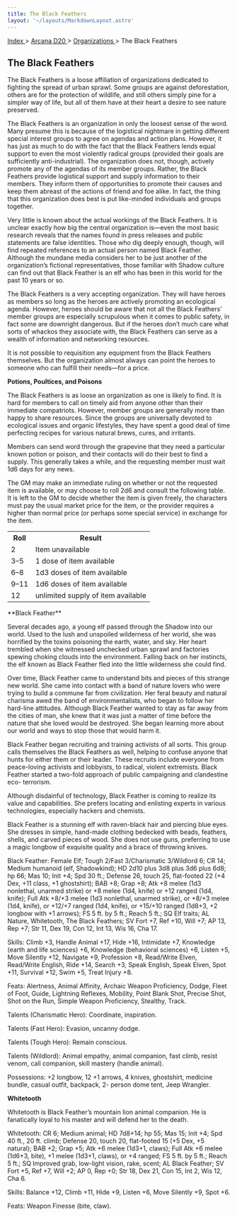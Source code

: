 ```yaml
---
title: The Black Feathers
layout: '~/layouts/MarkdownLayout.astro'
---
```


[ Index ](/) > [ Arcana D20 ](/arcana.d20.srd) > [ Organizations ](/arcana.d20.srd/organizations) > The Black Feathers

##  The Black Feathers

The Black Feathers is a loose affiliation of organizations dedicated to
fighting the spread of urban sprawl. Some groups are against deforestation,
others are for the protection of wildlife, and still others simply pine for a
simpler way of life, but all of them have at their heart a desire to see
nature preserved.

The Black Feathers is an organization in only the loosest sense of the word.
Many presume this is because of the logistical nightmare in getting different
special interest groups to agree on agendas and action plans. However, it has
just as much to do with the fact that the Black Feathers lends equal support
to even the most violently radical groups (provided their goals are
sufficiently anti-industrial). The organization does not, though, actively
promote any of the agendas of its member groups. Rather, the Black Feathers
provide logistical support and supply information to their members. They
inform them of opportunities to promote their causes and keep them abreast of
the actions of friend and foe alike. In fact, the thing that this organization
does best is put like-minded individuals and groups together.

Very little is known about the actual workings of the Black Feathers. It is
unclear exactly how big the central organization is—even the most basic
research reveals that the names found in press releases and public statements
are false identities. Those who dig deeply enough, though, will find repeated
references to an actual person named Black Feather. Although the mundane media
considers her to be just another of the organization’s fictional
representatives, those familiar with Shadow culture can find out that Black
Feather is an elf who has been in this world for the past 10 years or so.

The Black Feathers is a very accepting organization. They will have heroes as
members so long as the heroes are actively promoting an ecological agenda.
However, heroes should be aware that not all the Black Feathers’ member groups
are especially scrupulous when it comes to public safety, in fact some are
downright dangerous. But if the heroes don’t much care what sorts of whackos
they associate with, the Black Feathers can serve as a wealth of information
and networking resources.

It is not possible to requisition any equipment from the Black Feathers
themselves. But the organization almost always can point the heroes to someone
who can fulfill their needs—for a price.

**Potions, Poultices, and Poisons**

The Black Feathers is as loose an organization as one is likely to find. It is
hard for members to call on timely aid from anyone other than their immediate
compatriots. However, member groups are generally more than happy to share
resources. Since the groups are universally devoted to ecological issues and
organic lifestyles, they have spent a good deal of time perfecting recipes for
various natural brews, cures, and irritants.

Members can send word through the grapevine that they need a particular known
potion or poison, and their contacts will do their best to find a supply. This
generally takes a while, and the requesting member must wait 1d6 days for any
news.

The GM may make an immediate ruling on whether or not the requested item is
available, or may choose to roll 2d6 and consult the following table. It is
left to the GM to decide whether the item is given freely, the characters must
pay the usual market price for the item, or the provider requires a higher
than normal price (or perhaps some special service) in exchange for the item.


<table> <tr> <th> Roll </th> <th> Result </th> </tr> <tr> <td> 2 </td> <td> Item unavailable </td> </tr> <tr class="shaded"> <td> 3–5 </td> <td> 1 dose of item available </td> </tr> <tr> <td> 6–8 </td> <td> 1d3 doses of item available </td> </tr> <tr class="shaded"> <td> 9–11 </td> <td> 1d6 doses of item available </td> </tr> <tr> <td> 12 </td> <td> unlimited supply of item available </td> </tr> </table>
 **Black Feather**

Several decades ago, a young elf passed through the Shadow into our world.
Used to the lush and unspoiled wilderness of her world, she was horrified by
the toxins poisoning the earth, water, and sky. Her heart trembled when she
witnessed unchecked urban sprawl and factories spewing choking clouds into the
environment. Falling back on her instincts, the elf known as Black Feather
fled into the little wilderness she could find.

Over time, Black Feather came to understand bits and pieces of this strange
new world. She came into contact with a band of nature lovers who were trying
to build a commune far from civilization. Her feral beauty and natural
charisma awed the band of environmentalists, who began to follow her hard-line
attitudes. Although Black Feather wanted to stay as far away from the cities
of man, she knew that it was just a matter of time before the nature that she
loved would be destroyed. She began learning more about our world and ways to
stop those that would harm it.

Black Feather began recruiting and training activists of all sorts. This group
calls themselves the Black Feathers as well, helping to confuse anyone that
hunts for either them or their leader. These recruits include everyone from
peace-loving activists and lobbyists, to radical, violent extremists. Black
Feather started a two-fold approach of public campaigning and clandestine eco-
terrorism.

Although disdainful of technology, Black Feather is coming to realize its
value and capabilities. She prefers locating and enlisting experts in various
technologies, especially hackers and chemists.

Black Feather is a stunning elf with raven-black hair and piercing blue eyes.
She dresses in simple, hand-made clothing bedecked with beads, feathers,
shells, and carved pieces of wood. She does not use guns, preferring to use a
magic longbow of exquisite quality and a brace of throwing knives.

Black Feather: Female Elf; Tough 2/Fast 3/Charismatic 3/Wildlord 6; CR 14;
Medium humanoid (elf, Shadowkind); HD 2d10 plus 3d8 plus 3d6 plus 6d8; hp 66;
Mas 10; Init +4; Spd 30 ft.; Defense 26, touch 25, flat-footed 22 (+4 Dex, +11
class, +1 ghostshirt); BAB +8; Grap +8; Atk +8 melee (1d3 nonlethal, unarmed
strike) or +8 melee (1d4, knife) or +12 ranged (1d4, knife); Full Atk +8/+3
melee (1d3 nonlethal, unarmed strike), or +8/+3 melee (1d4, knife), or +12/+7
ranged (1d4, knife), or +15/+10 ranged (1d8+3, +2 longbow with +1 arrows); FS
5 ft. by 5 ft.; Reach 5 ft.; SQ Elf traits; AL Nature, Whitetooth, The Black
Feathers; SV Fort +7, Ref +10, Will +7; AP 13, Rep +7; Str 11, Dex 19, Con 12,
Int 13, Wis 16, Cha 17.

Skills: Climb +3, Handle Animal +17, Hide +16, Intimidate +7, Knowledge (earth
and life sciences) +6, Knowledge (behavioral sciences) +6, Listen +5, Move
Silently +12, Navigate +9, Profession +8, Read/Write Elven, Read/Write
English, Ride +14, Search +3, Speak English, Speak Elven, Spot +11, Survival
+12, Swim +5, Treat Injury +8.

Feats: Alertness, Animal Affinity, Archaic Weapon Proficiency, Dodge, Fleet of
Foot, Guide, Lightning Reflexes, Mobility, Point Blank Shot, Precise Shot,
Shot on the Run, Simple Weapon Proficiency, Stealthy, Track.

Talents (Charismatic Hero): Coordinate, inspiration.

Talents (Fast Hero): Evasion, uncanny dodge.

Talents (Tough Hero): Remain conscious.

Talents (Wildlord): Animal empathy, animal companion, fast climb, resist
venom, call companion, skill mastery (handle animal).

Possessions: +2 longbow, 12 +1 arrows, 4 knives, ghostshirt, medicine bundle,
casual outfit, backpack, 2- person dome tent, Jeep Wrangler.

**Whitetooth**

Whitetooth is Black Feather’s mountain lion animal companion. He is
fanatically loyal to his master and will defend her to the death.

Whitetooth: CR 6; Medium animal; HD 7d8+14; hp 55; Mas 15; Init +4; Spd 40
ft., 20 ft. climb; Defense 20, touch 20, flat-footed 15 (+5 Dex, +5 natural);
BAB +2; Grap +5; Atk +6 melee (1d3+1, claws); Full Atk +6 melee (1d6+3, bite),
+1 melee (1d3+1, claws), or +4 ranged; FS 5 ft. by 5 ft.; Reach 5 ft.; SQ
Improved grab, low-light vision, rake, scent; AL Black Feather; SV Fort +5,
Ref +7, Will +2; AP 0, Rep +0; Str 18, Dex 21, Con 15, Int 2, Wis 12, Cha 6.

Skills: Balance +12, Climb +11, Hide +9, Listen +6, Move Silently +9, Spot +6.

Feats: Weapon Finesse (bite, claw).

